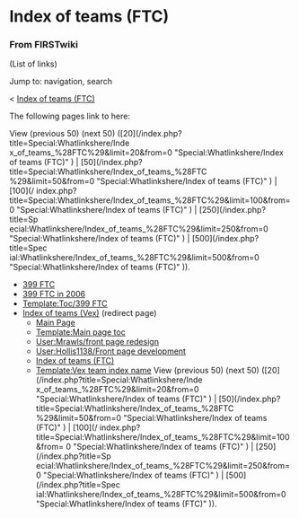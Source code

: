 # Index of teams (FTC)

### From FIRSTwiki

(List of links)

Jump to: navigation, search

&lt; [Index of teams
(FTC)](/index.php?title=Index_of_teams_%28FTC%29&redirect=no "Index of teams
\(FTC\)" )  

The following pages link to here:

View (previous 50) (next 50) ([20](/index.php?title=Special:Whatlinkshere/Inde
x_of_teams_%28FTC%29&limit=20&from=0 "Special:Whatlinkshere/Index of teams
\(FTC\)" ) | [50](/index.php?title=Special:Whatlinkshere/Index_of_teams_%28FTC
%29&limit=50&from=0 "Special:Whatlinkshere/Index of teams \(FTC\)" ) | [100](/
index.php?title=Special:Whatlinkshere/Index_of_teams_%28FTC%29&limit=100&from=
0 "Special:Whatlinkshere/Index of teams \(FTC\)" ) | [250](/index.php?title=Sp
ecial:Whatlinkshere/Index_of_teams_%28FTC%29&limit=250&from=0
"Special:Whatlinkshere/Index of teams \(FTC\)" ) | [500](/index.php?title=Spec
ial:Whatlinkshere/Index_of_teams_%28FTC%29&limit=500&from=0
"Special:Whatlinkshere/Index of teams \(FTC\)" )).

  * [399 FTC](/index.php/399_FTC "399 FTC" )
  * [399 FTC in 2006](/index.php/399_FTC_in_2006 "399 FTC in 2006" )
  * [Template:Toc/399 FTC](/index.php/Template:Toc/399_FTC "Template:Toc/399 FTC" )
  * [Index of teams (Vex)](/index.php?title=Index_of_teams_%28Vex%29&redirect=no "Index of teams \(Vex\)" ) (redirect page) 
    * [Main Page](/index.php/Main_Page "Main Page" )
    * [Template:Main page toc](/index.php/Template:Main_page_toc "Template:Main page toc" )
    * [User:Mrawls/front page redesign](/index.php/User:Mrawls/front_page_redesign "User:Mrawls/front page redesign" )
    * [User:Hollis1138/Front page development](/index.php/User:Hollis1138/Front_page_development "User:Hollis1138/Front page development" )
    * [Index of teams (FTC)](/index.php/Index_of_teams_%28FTC%29 "Index of teams \(FTC\)" )
    * [Template:Vex team index name](/index.php/Template:Vex_team_index_name "Template:Vex team index name" )
View (previous 50) (next 50) ([20](/index.php?title=Special:Whatlinkshere/Inde
x_of_teams_%28FTC%29&limit=20&from=0 "Special:Whatlinkshere/Index of teams
\(FTC\)" ) | [50](/index.php?title=Special:Whatlinkshere/Index_of_teams_%28FTC
%29&limit=50&from=0 "Special:Whatlinkshere/Index of teams \(FTC\)" ) | [100](/
index.php?title=Special:Whatlinkshere/Index_of_teams_%28FTC%29&limit=100&from=
0 "Special:Whatlinkshere/Index of teams \(FTC\)" ) | [250](/index.php?title=Sp
ecial:Whatlinkshere/Index_of_teams_%28FTC%29&limit=250&from=0
"Special:Whatlinkshere/Index of teams \(FTC\)" ) | [500](/index.php?title=Spec
ial:Whatlinkshere/Index_of_teams_%28FTC%29&limit=500&from=0
"Special:Whatlinkshere/Index of teams \(FTC\)" )).

